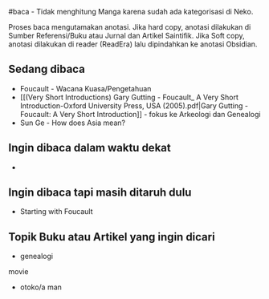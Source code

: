 #baca - Tidak menghitung Manga karena sudah ada kategorisasi di Neko.

Proses baca mengutamakan anotasi. Jika hard copy, anotasi dilakukan di Sumber Referensi/Buku atau Jurnal dan Artikel Saintifik. Jika Soft copy, anotasi dilakukan di reader (ReadEra) lalu dipindahkan ke anotasi Obsidian.

## Sedang dibaca

- Foucault - Wacana Kuasa/Pengetahuan
- [[(Very Short Introductions) Gary Gutting - Foucault_ A Very Short Introduction-Oxford University Press, USA (2005).pdf|Gary Gutting - Foucault: A Very Short Introduction]] - fokus ke Arkeologi dan Genealogi
- Sun Ge - How does Asia mean?
## Ingin dibaca dalam waktu dekat

- 
## Ingin dibaca tapi masih ditaruh dulu

- Starting with Foucault
## Topik Buku atau Artikel yang ingin dicari

- genealogi

movie
- otoko/a man